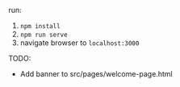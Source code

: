 run:  
1) `npm install`  
2) `npm run serve`
3) navigate browser to `localhost:3000`

TODO:
- Add banner to src/pages/welcome-page.html
